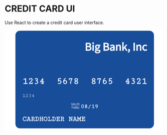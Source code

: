# CREDIT CARD UI

Use React to create a credit card user interface.

![Alt_Text](https://github.com/khwilo/credit-card-ui/blob/master/public/credit-card-ui.png)
